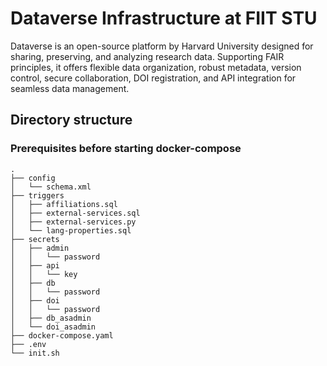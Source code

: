 # Dataverse Infrastructure at FIIT STU

Dataverse is an open-source platform by Harvard University designed for sharing, preserving, and analyzing research data. Supporting FAIR principles, it offers flexible data organization, robust metadata, version control, secure collaboration, DOI registration, and API integration for seamless data management.
## Directory structure

### Prerequisites before starting docker-compose
``` 
.
├── config      
│   └── schema.xml
├── triggers
│   ├── affiliations.sql
│   ├── external-services.sql
│   ├── external-services.py
│   └── lang-properties.sql
├── secrets
│   ├── admin
│   │   └── password
│   ├── api
│   │   └── key
│   ├── db
│   │   └── password
│   ├── doi
│   │   └── password
│   ├── db_asadmin
│   └── doi_asadmin
├── docker-compose.yaml
├── .env
└── init.sh
```
